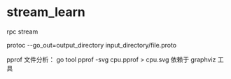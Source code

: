 # stream_learn
rpc stream


protoc --go_out=output_directory input_directory/file.proto

pprof 文件分析：
go tool pprof -svg cpu.pprof > cpu.svg
依赖于 graphviz 工具

